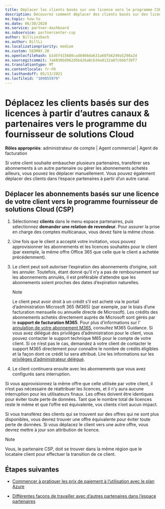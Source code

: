 ```yaml
---
title: Déplacer les clients basés sur une licence vers le programme CSP
description: Découvrez comment déplacer des clients basés sur des licences à partir d’autres canaux ou d’un autre partenaire dans le programme du fournisseur de solutions Cloud (CSP) dans l’espace partenaires.
ms.topic: how-to
ms.date: 06/30/2020
ms.service: partner-dashboard
ms.subservice: partnercenter-csp
author: BillLinzbach
ms.author: BillLi
ms.localizationpriority: medium
ms.custom: SEOMAY.20
ms.openlocfilehash: b1d5f415680cad8466da631a68fb6249a5298a2d
ms.sourcegitcommit: 7a6836bd962d5b426a8cb34a9132a87cbbbf39f7
ms.translationtype: MT
ms.contentlocale: fr-FR
ms.lasthandoff: 05/13/2021
ms.locfileid: "109855979"
---
```

# <a name="move-license-based-customers-from-other-channels--partners-to-the-cloud-solution-provider-program"></a>Déplacez les clients basés sur des licences à partir d’autres canaux & partenaires vers le programme du fournisseur de solutions Cloud

**Rôles appropriés**: administrateur de compte | Agent commercial | Agent de facturation

Si votre client souhaite embaucher plusieurs partenaires, transférer ses abonnements à un autre partenaire ou gérer les abonnements achetés ailleurs, vous pouvez les déplacer manuellement. Vous pouvez également déplacer des clients dans l’espace partenaires à partir d’un autre canal.

## <a name="move-your-customers-license-based-subscriptions-to-the-cloud-solution-provider-program-csp"></a>Déplacer les abonnements basés sur une licence de votre client vers le programme fournisseur de solutions Cloud (CSP)

1. Sélectionnez **clients** dans le menu espace partenaires, puis sélectionnez **demander une relation de revendeur**. Pour assurer la prise en charge des comptes multicanaux, vous devez faire la même chose.

2. Une fois que le client a accepté votre invitation, vous pouvez approvisionner les abonnements et les licences souhaités pour le client (par exemple, la même offre Office 365 que celle que le client a achetée précédemment).

3. Le client peut soit autoriser l’expiration des abonnements d’origine, soit les annuler. Toutefois, étant donné qu’il n’y a pas de remboursement sur les abonnements annulés, il est préférable d’attendre que les abonnements soient proches des dates d’expiration naturelles.


   >[!NOTE]
   >Le client peut avoir droit à un crédit s’il est acheté via le portail d’administration Microsoft 365 (M365) (par exemple, par le biais d’une facturation mensuelle ou annuelle directe de Microsoft). Les crédits des abonnements achetés directement auprès de Microsoft sont gérés par le **support de facturation M365**. Pour plus d’informations sur l' [annulation de votre abonnement M365](/microsoft-365/commerce/subscriptions/cancel-your-subscription), consultez M365 Guidance. Si vous avez délégué des privilèges d’administration pour le client, vous pouvez contacter le support technique M65 pour le compte de votre client. Si ce n’est pas le cas, demandez à votre client de contacter le support M365 directement pour connaître le nombre de crédits éligibles et la façon dont ce crédit lui sera attribué. Lire les informations sur les [privilèges d’administrateur délégué](customers-revoke-admin-privileges.md).


4. Le client continuera ensuite avec les abonnements que vous avez configurés sans interruption.

Si vous approvisionnez la même offre que celle utilisée par votre client, il n’est pas nécessaire de réattribuer les licences, et il n’y aura aucune interruption pour les utilisateurs finaux. Les offres doivent être identiques pour éviter toute perte de données. Tant que le nombre total de licences reste le même et que l’offre est équivalente, vos clients n’ont aucun impact.

Si vous transférez des clients qui se trouvent sur des offres qui ne sont plus disponibles, vous devrez trouver une offre équivalente pour éviter toute perte de données. Si vous déplacez le client vers une autre offre, vous devrez mettre à jour son attribution de licence.

>[!NOTE]
> Vous, le partenaire CSP, doit se trouver dans la même région que le locataire client pour effectuer la transition de ce client.

## <a name="next-steps"></a>Étapes suivantes

- [Commencer à pratiquer les prix de paiement à l’utilisation avec le plan Azure](azure-plan-get-started.md)
 

- [Différentes façons de travailler avec d’autres partenaires dans l’espace partenaires](work-with-other-partners.md)